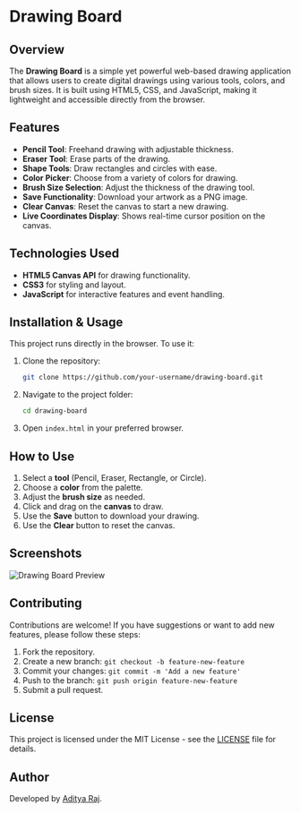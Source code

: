 # Drawing Board

## Overview
The **Drawing Board** is a simple yet powerful web-based drawing application that allows users to create digital drawings using various tools, colors, and brush sizes. It is built using HTML5, CSS, and JavaScript, making it lightweight and accessible directly from the browser.

## Features
- **Pencil Tool**: Freehand drawing with adjustable thickness.
- **Eraser Tool**: Erase parts of the drawing.
- **Shape Tools**: Draw rectangles and circles with ease.
- **Color Picker**: Choose from a variety of colors for drawing.
- **Brush Size Selection**: Adjust the thickness of the drawing tool.
- **Save Functionality**: Download your artwork as a PNG image.
- **Clear Canvas**: Reset the canvas to start a new drawing.
- **Live Coordinates Display**: Shows real-time cursor position on the canvas.

## Technologies Used
- **HTML5 Canvas API** for drawing functionality.
- **CSS3** for styling and layout.
- **JavaScript** for interactive features and event handling.

## Installation & Usage
This project runs directly in the browser. To use it:

1. Clone the repository:
   ```sh
   git clone https://github.com/your-username/drawing-board.git
   ```
2. Navigate to the project folder:
   ```sh
   cd drawing-board
   ```
3. Open `index.html` in your preferred browser.

## How to Use
1. Select a **tool** (Pencil, Eraser, Rectangle, or Circle).
2. Choose a **color** from the palette.
3. Adjust the **brush size** as needed.
4. Click and drag on the **canvas** to draw.
5. Use the **Save** button to download your drawing.
6. Use the **Clear** button to reset the canvas.

## Screenshots
![Drawing Board Preview](https://via.placeholder.com/900x500?text=Screenshot+Coming+Soon)

## Contributing
Contributions are welcome! If you have suggestions or want to add new features, please follow these steps:
1. Fork the repository.
2. Create a new branch: `git checkout -b feature-new-feature`
3. Commit your changes: `git commit -m 'Add a new feature'`
4. Push to the branch: `git push origin feature-new-feature`
5. Submit a pull request.

## License
This project is licensed under the MIT License - see the [LICENSE](LICENSE) file for details.

## Author
Developed by [Aditya Raj](https://github.com/devadityaraj).
